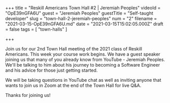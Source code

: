 +++
title = "Reskill Americans Town Hall #2 | Jeremiah Peoples"
videoId = "OpE39nGFA6U"
guest = "Jeremiah Peoples"
guestTitle = "Self-taught developer"
slug = "town-hall-2-jeremiah-peoples"
num = "2"
filename = "2021-03-15-OpE39nGFA6U.md"
date = "2021-03-15T15:02:05.000Z"
draft = false
tags = [ "town-halls" ]

+++

Join us for our 2nd Town Hall meeting of the 2021 class of Reskill Americans.  This week your course work begins.  We have a guest speaker joining us that many of you already know from YouTube - Jeremiah Peoples.  We'll be talking to him about his journey to becoming a Software Engineer and his advice for those just getting started.

We will be taking questions in YouTube chat as well as inviting anyone that wants to join us in Zoom at the end of the Town Hall for live Q&A.

Thanks for joining us!
